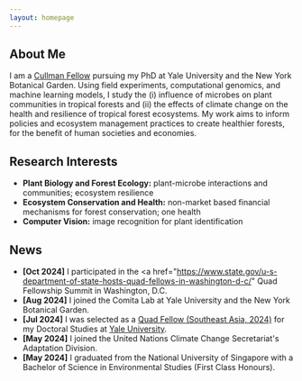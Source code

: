```yaml
---
layout: homepage
---
```


## About Me

I am a <a href="https://tri.yale.edu/fellows/cullman-joint-degree-program" target="_blank">Cullman Fellow</a> pursuing my PhD at Yale University and the New York Botanical Garden.
Using field experiments, computational genomics, and machine learning models, I study the (i)
influence of microbes on plant communities in tropical forests and (ii) the effects of climate change
on the health and resilience of tropical forest ecosystems. My work aims to inform policies and ecosystem
management practices to create healthier forests, for the benefit of human societies and economies. 

## Research Interests

- **Plant Biology and Forest Ecology:** plant-microbe interactions and communities; ecosystem resilience 
- **Ecosystem Conservation and Health:** non-market based financial mechanisms for forest conservation; one health
- **Computer Vision:** image recognition for plant identification

## News

- **[Oct 2024]** I participated in the <a href="https://www.state.gov/u-s-department-of-state-hosts-quad-fellows-in-washington-d-c/" Quad Fellowship Summit </a> in Washington, D.C.
- **[Aug 2024]** I joined the Comita Lab at Yale University and the New York Botanical Garden.
- **[Jul 2024]** I was selected as a <a href="https://www.quadfellowship.org/2024-quad-fellows" target="_blank"> Quad Fellow (Southeast Asia, 2024)</a> for my Doctoral Studies at <a href="https://news.yale.edu/2024/08/09/three-yale-students-named-2024-quad-fellows-stem-fields" target="_blank"> Yale University</a>.
- **[May 2024]** I joined the United Nations Climate Change Secretariat's Adaptation Division.
- **[May 2024]** I graduated from the National University of Singapore with a Bachelor of Science in Environmental Studies (First Class Honours). 


